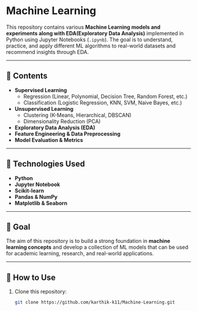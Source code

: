 # Machine Learning  

This repository contains various **Machine Learning models and experiments along with EDA(Exploratory Data Analysis)** implemented in Python using Jupyter Notebooks (`.ipynb`). The goal is to understand, practice, and apply different ML algorithms to real-world datasets and recommend insights through EDA.  

---

## 📂 Contents  
- **Supervised Learning**  
  - Regression (Linear, Polynomial, Decision Tree, Random Forest, etc.)  
  - Classification (Logistic Regression, KNN, SVM, Naive Bayes, etc.)  
- **Unsupervised Learning**  
  - Clustering (K-Means, Hierarchical, DBSCAN)  
  - Dimensionality Reduction (PCA)  
- **Exploratory Data Analysis (EDA)**  
- **Feature Engineering & Data Preprocessing**  
- **Model Evaluation & Metrics**  

---

## 🚀 Technologies Used  
- **Python**  
- **Jupyter Notebook**  
- **Scikit-learn**  
- **Pandas & NumPy**  
- **Matplotlib & Seaborn**  

---

## 🎯 Goal  
The aim of this repository is to build a strong foundation in **machine learning concepts** and develop a collection of ML models that can be used for academic learning, research, and real-world applications.  

---

## 📌 How to Use  
1. Clone this repository:  
   ```bash
   git clone https://github.com/karthik-k11/Machine-Learning.git

